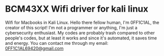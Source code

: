 # BCM43XX Wifi driver for kali linux
Wifi for Macbooks in Kali Linux.
Hello there fellow human, I'm 0FF1C1AL, the creator of this script!
I'm not a programmer or anything, I'm just a cybersecurity enthusiast.
My codes are probably trash compared to other people's codes, but at least it works and since it's automated, it saves time and energy.
You can contact me through my email: 0FF1C1AL69420@gmail.com
